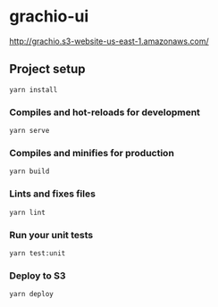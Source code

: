 # grachio-ui

http://grachio.s3-website-us-east-1.amazonaws.com/

## Project setup
```
yarn install
```

### Compiles and hot-reloads for development
```
yarn serve
```

### Compiles and minifies for production
```
yarn build
```

### Lints and fixes files
```
yarn lint
```

### Run your unit tests
```
yarn test:unit
```

### Deploy to S3
```yarn deploy```